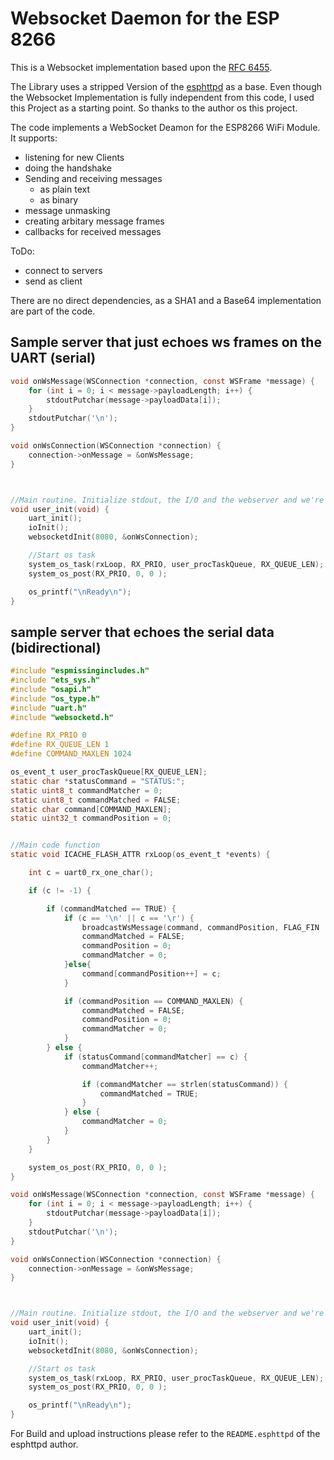 Websocket Daemon for the ESP 8266
=================================

This is a Websocket implementation based upon the [RFC 6455](https://tools.ietf.org/html/rfc6455).

The Library uses a stripped Version of the [esphttpd](http://git.spritesserver.nl/esphttpd.git/) as a base. Even though the Websocket Implementation is fully independent from this code, I used this Project as a starting point. So thanks to the author os this project.


The code implements a WebSocket Deamon for the ESP8266 WiFi Module. It supports:

* listening for new Clients
* doing the handshake 
* Sending and receiving messages
  * as plain text
  * as binary
* message unmasking
* creating arbitary message frames
* callbacks for received messages

ToDo:

* connect to servers
* send as client

There are no direct dependencies, as a SHA1 and a Base64 implementation are part of the code.

Sample server that just echoes ws frames on the UART (serial)
-------------------------------------------------------------

```c
void onWsMessage(WSConnection *connection, const WSFrame *message) {
    for (int i = 0; i < message->payloadLength; i++) {
        stdoutPutchar(message->payloadData[i]);
    }
    stdoutPutchar('\n');
}

void onWsConnection(WSConnection *connection) {
    connection->onMessage = &onWsMessage;
}



//Main routine. Initialize stdout, the I/O and the webserver and we're done.
void user_init(void) {
    uart_init();
    ioInit();
    websocketdInit(8080, &onWsConnection);

    //Start os task
    system_os_task(rxLoop, RX_PRIO, user_procTaskQueue, RX_QUEUE_LEN);
    system_os_post(RX_PRIO, 0, 0 );

    os_printf("\nReady\n");
}
```

sample server that echoes the serial data (bidirectional)
---------------------------------------------------------

```c
#include "espmissingincludes.h"
#include "ets_sys.h"
#include "osapi.h"
#include "os_type.h"
#include "uart.h"
#include "websocketd.h"

#define RX_PRIO 0
#define RX_QUEUE_LEN 1
#define COMMAND_MAXLEN 1024

os_event_t user_procTaskQueue[RX_QUEUE_LEN];
static char *statusCommand = "STATUS:";
static uint8_t commandMatcher = 0;
static uint8_t commandMatched = FALSE;
static char command[COMMAND_MAXLEN];
static uint32_t commandPosition = 0;


//Main code function
static void ICACHE_FLASH_ATTR rxLoop(os_event_t *events) {

	int c = uart0_rx_one_char();

	if (c != -1) {

		if (commandMatched == TRUE) {
			if (c == '\n' || c == '\r') {
				broadcastWsMessage(command, commandPosition, FLAG_FIN | OPCODE_TEXT);
				commandMatched = FALSE;
				commandPosition = 0;
				commandMatcher = 0;
			}else{
				command[commandPosition++] = c;
			}

			if (commandPosition == COMMAND_MAXLEN) {
				commandMatched = FALSE;
				commandPosition = 0;
				commandMatcher = 0;
			}
		} else {
			if (statusCommand[commandMatcher] == c) {
				commandMatcher++;

				if (commandMatcher == strlen(statusCommand)) {
					commandMatched = TRUE;
				}
			} else {
				commandMatcher = 0;
			}
		}
	}

	system_os_post(RX_PRIO, 0, 0 );
}

void onWsMessage(WSConnection *connection, const WSFrame *message) {
	for (int i = 0; i < message->payloadLength; i++) {
		stdoutPutchar(message->payloadData[i]);
	}
	stdoutPutchar('\n');
}

void onWsConnection(WSConnection *connection) {
	connection->onMessage = &onWsMessage;
}



//Main routine. Initialize stdout, the I/O and the webserver and we're done.
void user_init(void) {
	uart_init();
	ioInit();
	websocketdInit(8080, &onWsConnection);

	//Start os task
	system_os_task(rxLoop, RX_PRIO, user_procTaskQueue, RX_QUEUE_LEN);
	system_os_post(RX_PRIO, 0, 0 );

	os_printf("\nReady\n");
}


```

For Build and upload instructions please refer to the `README.esphttpd` of the esphttpd author. 